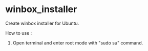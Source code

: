 # winbox_installer
Create winbox installer for Ubuntu.

How to use :
1. Open terminal and enter root mode with "sudo su" command.

